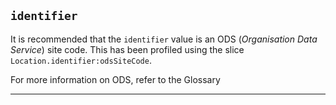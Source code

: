 ## `identifier`

It is recommended that the `identifier` value is an ODS (*Organisation Data Service*) site code. This has been profiled using the slice `Location.identifier:odsSiteCode`.

For more information on ODS, refer to the Glossary

---

